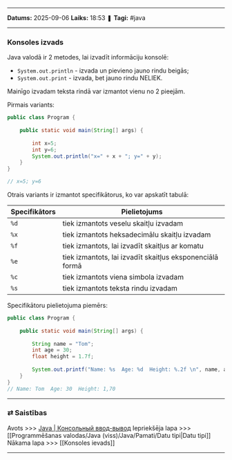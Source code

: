 ___

**Datums:** 2025-09-06
**Laiks:** 18:53
❚ **Tagi:** #java 

---
### Konsoles izvads

Java valodā ir 2 metodes, lai izvadīt informāciju konsolē:

- `System.out.println` - izvada un pievieno jauno rindu beigās;
- `System.out.print` - izvada, bet jauno rindu NELIEK.

Mainīgo izvadam teksta rindā var izmantot vienu no 2 pieejām.

Pirmais variants:

```java
public class Program {
   
    public static void main(String[] args) {
           
        int x=5;
        int y=6;
        System.out.println("x=" + x + "; y=" + y);
    }
}

// x=5; y=6
```

Otrais variants ir izmantot specifikātorus, ko var apskatīt tabulā:

| Specifikātors | Pielietojums                                             |
| ------------- | -------------------------------------------------------- |
| `%d`          | tiek izmantots veselu skaitļu izvadam                    |
| `%x`          | tiek izmantots heksadecimālu skaitļu izvadam             |
| `%f`          | tiek izmantots, lai izvadīt skaitļus ar komatu           |
| `%e`          | tiek izmantots, lai izvadīt skaitļus eksponenciālā formā |
| `%c`          | tiek izmantots viena simbola izvadam                     |
| `%s`          | tiek izmantots teksta rindu izvadam                      |
Specifikātoru pielietojuma piemērs:

```java
public class Program {
   
    public static void main(String[] args) {
           
        String name = "Tom";
        int age = 30;
        float height = 1.7f;
          
        System.out.printf("Name: %s  Age: %d  Height: %.2f \n", name, age, height);
    }
}
// Name: Tom  Age: 30  Height: 1,70
```

---
### ⇄ Saistības

Avots >>> [Java \| Консольный ввод-вывод](https://metanit.com/java/tutorial/2.9.php)
Iepriekšēja lapa >>> [[Programmēšanas valodas/Java (viss)/Java/Pamati/Datu tipi|Datu tipi]]
Nākama lapa >>> [[Konsoles ievads]]

---